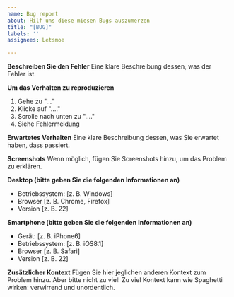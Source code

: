 ```yaml
---
name: Bug report
about: Hilf uns diese miesen Bugs auszumerzen
title: "[BUG]"
labels: ''
assignees: Letsmoe

---
```


**Beschreiben Sie den Fehler**
Eine klare Beschreibung dessen, was der Fehler ist.

**Um das Verhalten zu reproduzieren**
1. Gehe zu "..."
2. Klicke auf "...."
3. Scrolle nach unten zu "...."
4. Siehe Fehlermeldung

**Erwartetes Verhalten**
Eine klare Beschreibung dessen, was Sie erwartet haben, dass passiert.

**Screenshots**
Wenn möglich, fügen Sie Screenshots hinzu, um das Problem zu erklären.

**Desktop (bitte geben Sie die folgenden Informationen an)**
- Betriebssystem: [z. B. Windows]
- Browser [z. B. Chrome, Firefox]
- Version [z. B. 22]

**Smartphone (bitte geben Sie die folgenden Informationen an)**
- Gerät: [z. B. iPhone6]
- Betriebssystem: [z. B. iOS8.1]
- Browser [z. B. Safari]
- Version [z. B. 22]

**Zusätzlicher Kontext**
Fügen Sie hier jeglichen anderen Kontext zum Problem hinzu. Aber bitte nicht zu viel! Zu viel Kontext kann wie Spaghetti wirken: verwirrend und unordentlich.
